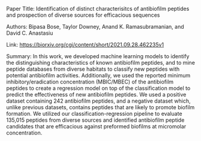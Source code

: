 Paper Title: Identification of distinct characterisitcs of antibiofilm peptides and prospection of diverse sources for efficacious sequences

Authors: Bipasa Bose, Taylor Downey, Anand K. Ramasubramanian, and David C. Anastasiu

Link: https://biorxiv.org/cgi/content/short/2021.09.28.462235v1

Summary: In this work, we developed machine learning models to identify the distinguishing characteristics
of known antibiofilm peptides, and to mine peptide databases from diverse habitats to classify new peptides
with potential antibiofilm activities. Additionally, we used the reported minimum inhibitory/eradication
concentration (MBIC/MBEC) of the antibiofilm peptides to create a regression model on top of the classification
model to predict the effectiveness of new antibiofilm peptides. We used a positive dataset containing 242
antibiofilm peptides, and a negative dataset which, unlike previous datasets, contains peptides that are 
likely to promote biofilm formation. We utilized our classification-regression pipeline to evaluate 135,015 
peptides from diverse sources and identified antibiofilm peptide candidates that are efficacious against 
preformed biofilms at micromolar concentration.